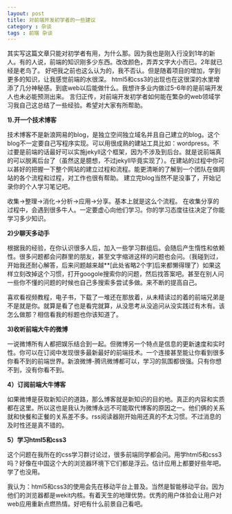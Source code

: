 ```yaml
---
layout: post
title: 对前端开发初学者的一些建议
category : 杂谈
tags : 前端 杂谈
---
```



其实写这篇文章只能对初学者有用，为什么那。因为我也是刚入行没到1年的新人。有的人说，前端的知识刚多少东西。改改颜色，弄弄文字大小而已。2年就已经是老鸟了。
好吧我之前也这么认为的，我不否认。但是随着项目的增加，学到更多的知识，让我感觉前端的水很深。
html5和css3的出现也在这很深的水里增添了几分神秘感。到底web以后能做什么。我想许多业内做过5-6年的是前端开发人也未必能预测出来。
言归正传，对前端开发初学者如何能在繁杂的web领域学习我自己这总结了一些经验。希望对大家有所帮助。

**1).开一个技术博客**

技术博客不是新浪网易的blog，是独立空间独立域名并且自己建立的blog。这个blog不一定要自己写程序实现。可以用很成熟的建站工具比如：wordpress。不过要是前端的话最好可以实施jekyll这个框架，因为不涉及到后台。就是说前端真的可以脱离后台了（虽然这是臆想，不过jekyll毕竟实现了）。在建站的过程中你可以甚好的把握一下整个网站的建立过程和流程。能更清晰的了解到一个团队在做网站的各个流程和过程，对工作也很有帮助。
建立完blog当然不是没事了，开始记录你的个人学习笔记吧。

收集→整理→消化→分析→应用→分享。基本上就是这么个流程。
在收集分享的过程中，会遇到很多牛人。一定要虚心向他们学习。你的学习态度往往决定了你能学习多少知识。

**2)少聊天多动手**

根据我的经验，在你认识很多人后，加入一些学习群组后。会随后产生惰性和依赖性。很多问题都会问群里的朋友，甚至文字缩进这样的问题也会问。（我碰到过，开始我还耐心解答，后来问题越来越**[此处省略2个字]后来都懒得理了）如果这样立刻改掉这个习惯，打开googole搜索你的问题，然后找答案吧。甚至在别人问一些你不懂的问题的时候也自己多搜索多尝试多做。来不断的提高自己。

喜欢看视频教程，电子书，下载了一堆还在那放着，从未精读过的着的前端兄弟是不是就是你。就算是看了也是看完就算，从没思考从没追问从没实践过有木有。该怎么做那？相信看我的标题也你该知道了。

**3)收听前端大牛的微博**

一说微博所有人都把娱乐结合到一起。但微博另一个特点是信息的更新速度和实时性。你可以在订阅中发现很多最新最好的前端技术。一个连接甚至能让你看到很多你看不到的前端世界。新浪微博-腾讯微博都可以，学习的氛围都很强。只有你想不到，没有你看不到。

**4）订阅前端大牛博客**

如果微博是获取新知识的道路，那么博客就是新知识的目的地。真正的内容和实质都在这里。所以这也是我认为微博永远不可能取代博客的原因之一。他们俩的关系就和快餐和正餐的关系差不多。rss阅读器刚开始用还真的不太习惯。不过消息的及时性还是真不错的。

**5）学习html5和css3**

这个问题在我所在的css学习群讨论过，很多前端同学都会问。用学html5和css3吗？好像在中国这个大的浏览器环境下它们都是浮云。估计应用上都要好些年吧。学了也没用。

我认为：html5和css3的使用会先在移动平台上普及。当然是智能移动平台。因为他们的浏览器都是wekit内核。有着天生的地理优势。优秀的用户体验会让用户对web应用重新点燃热情。好吧有什么前景自己看吧。